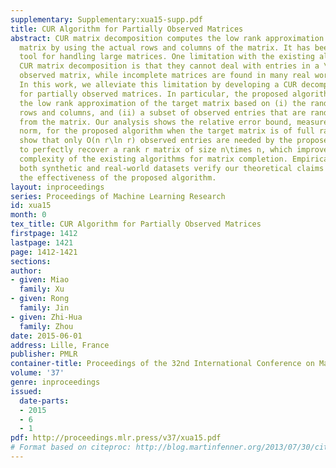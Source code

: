 ```yaml
---
supplementary: Supplementary:xua15-supp.pdf
title: CUR Algorithm for Partially Observed Matrices
abstract: CUR matrix decomposition computes the low rank approximation of a given
  matrix by using the actual rows and columns of the matrix. It has been a very useful
  tool for handling large matrices. One limitation with the existing algorithms for
  CUR matrix decomposition is that they cannot deal with entries in a \it partially
  observed matrix, while incomplete matrices are found in many real world applications.
  In this work, we alleviate this limitation by developing a CUR decomposition algorithm
  for partially observed matrices. In particular, the proposed algorithm computes
  the low rank approximation of the target matrix based on (i) the randomly sampled
  rows and columns, and (ii) a subset of observed entries that are randomly sampled
  from the matrix. Our analysis shows the relative error bound, measured by spectral
  norm, for the proposed algorithm when the target matrix is of full rank. We also
  show that only O(n r\ln r) observed entries are needed by the proposed algorithm
  to perfectly recover a rank r matrix of size n\times n, which improves the sample
  complexity of the existing algorithms for matrix completion. Empirical studies on
  both synthetic and real-world datasets verify our theoretical claims and demonstrate
  the effectiveness of the proposed algorithm.
layout: inproceedings
series: Proceedings of Machine Learning Research
id: xua15
month: 0
tex_title: CUR Algorithm for Partially Observed Matrices
firstpage: 1412
lastpage: 1421
page: 1412-1421
sections: 
author:
- given: Miao
  family: Xu
- given: Rong
  family: Jin
- given: Zhi-Hua
  family: Zhou
date: 2015-06-01
address: Lille, France
publisher: PMLR
container-title: Proceedings of the 32nd International Conference on Machine Learning
volume: '37'
genre: inproceedings
issued:
  date-parts:
  - 2015
  - 6
  - 1
pdf: http://proceedings.mlr.press/v37/xua15.pdf
# Format based on citeproc: http://blog.martinfenner.org/2013/07/30/citeproc-yaml-for-bibliographies/
---
```


